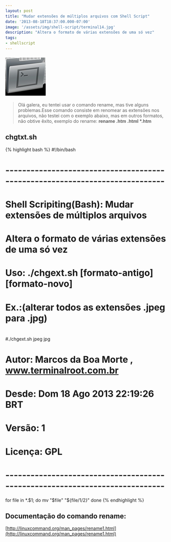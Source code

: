 ```yaml
---
layout: post
title: "Mudar extensões de múltiplos arquivos com Shell Script"
date: '2013-08-18T18:37:00.000-07:00'
image: '/assets/img/shell-script/terminal14.jpg'
description: "Altera o formato de várias extensões de uma só vez"
tags:
- shellscript
---
```


![Mudar extensões de múltiplos arquivos com Shell Script](/assets/img/shell-script/terminal14.jpg "Mudar extensões de múltiplos arquivos com Shell Script")

> Olá galera, eu tentei usar o comando rename, mas tive alguns problemas.Esse comando consiste em renomear as extensões nos arquivos, não testei com o exemplo abaixo, mas em outros formatos, não obtive êxito, exemplo do rename: __rename .htm .html *.htm__

 
## chgtxt.sh
 
{% highlight bash %} 
#!/bin/bash
# ----------------------------------------------------------------------------
# Shell Scripiting(Bash): Mudar extensões de múltiplos arquivos
# Altera o formato de várias extensões de uma só vez
# Uso: ./chgext.sh [formato-antigo] [formato-novo]
# Ex.:(alterar todos as extensões .jpeg para .jpg)
#
#./chgext.sh jpeg jpg
#
# Autor: Marcos da Boa Morte , www.terminalroot.com.br
# Desde: Dom 18 Ago 2013 22:19:26 BRT 
# Versão: 1
# Licença: GPL
# ----------------------------------------------------------------------------
for file in *.$1; do
 mv "$file" "${file/$1/$2}"
done
{% endhighlight %}
 
 
## Documentação do comando rename:
[http://linuxcommand.org/man_pages/rename1.html](http://linuxcommand.org/man_pages/rename1.html)

<script async src="https://pagead2.googlesyndication.com/pagead/js/adsbygoogle.js"></script>

<!-- Informat -->
<ins class="adsbygoogle"
 style="display:block"
 data-ad-client="ca-pub-2838251107855362"
 data-ad-slot="2327980059"
 data-ad-format="auto"
 data-full-width-responsive="true"></ins>

<script>
(adsbygoogle = window.adsbygoogle || []).push({});
</script>



